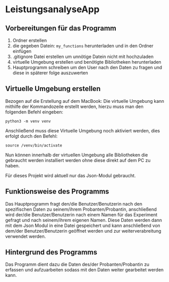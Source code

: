 # LeistungsanalyseApp

## Vorbereitungen für das Programm

1. Ordner erstellen
2. die gegeben Datein: ```my_functions``` herunterladen und in den Ordner einfügen
3. .gitignore Datei erstellen um unnötige Datein nicht mit hochzuladen
4. virtuelle Umgebung erstellen und benötigte Bibliotheken herunterladen
5. Hauptprogramm schreiben um den User nach den Daten zu fragen und diese in späterer folge auszuwerten

## Virtuelle Umgebung erstellen
Bezogen auf die Erstellung auf dem MacBook:
Die virtuelle Umgebung kann mithilfe der Kommandozeile erstellt werden, hierzu muss man den folgenden Befehl eingeben:

```python3 -m venv venv```

Anschließend muss diese Virtuelle Umgebung noch aktiviert werden, dies erfolgt durch den Befehl:

```source /venv/bin/activate```

Nun können innerhalb der virtuellen Umgebung alle Bibliotheken die gebraucht werden installiert werden ohne diese direkt auf dem PC zu haben.

Für dieses Projekt wird aktuell nur das Json-Modul gebraucht.

## Funktionsweise des Programms 

Das Hauptprogramm fragt den/die Benutzer/Benutzerin nach den spezifischen Daten zu seinem/ihrem Probanten/Probantin, anschließend wird der/die Benutzer/Benutzerin nach einem Namen 
für das Experiment gefragt und nach seinem/ihrem eigenen Namen. Diese Daten werden dann mit dem Json Modul in eine Datei gespeichert und kann anschließend von dem/der Benutzer/Benutzerin geöffnet werden und zur weiterverabreitung verwendet werden.

## Hintergrund des Programms

Das Programm dient dazu die Daten des/der Probanten/Probantin zu erfassen und aufzuarbeiten sodass mit den Daten weiter gearbeitet werden kann.

